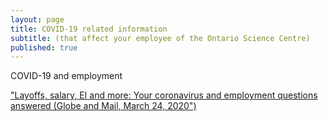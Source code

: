 ```yaml
---
layout: page
title: COVID-19 related information
subtitle: (that affect your employee of the Ontario Science Centre)
published: true
---
```


COVID-19 and employment

["Layoffs, salary, EI and more: Your coronavirus and employment questions answered (Globe and Mail, March 24, 2020")](https://www.theglobeandmail.com/business/careers/career-advice/article-layoffs-salary-ei-and-more-your-coronavirus-and-employment/)
